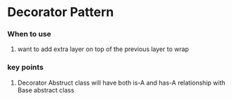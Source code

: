 # Decorator Pattern

### When to use
1. want to add extra layer on top of the previous layer to wrap

### key points
1. Decorator Abstruct class will have both is-A and has-A relationship with Base abstract class